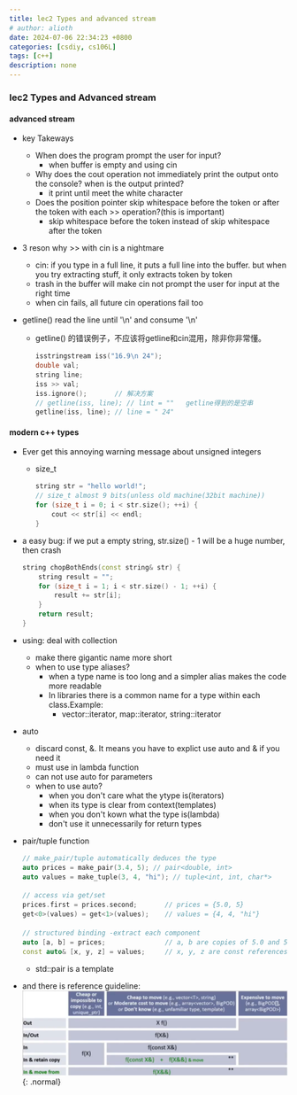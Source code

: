 ```yaml
---
title: lec2 Types and advanced stream
# author: alioth
date: 2024-07-06 22:34:23 +0800
categories: [csdiy, cs106L]
tags: [c++]
description: none
---
```

### lec2 Types and Advanced stream

#### advanced stream

- key Takeways
  - When does the program prompt the user for input?
    - when buffer is empty and using cin
  - Why does the cout operation not immediately print the output onto the console? when is the output printed?
    - it print until meet the white character
  - Does the position pointer skip whitespace before the token or after the token with each >> operation?(this is important)
    - skip whitespace before the token instead of skip whitespace after the token

- 3 reson why >> with cin is a nightmare
  - cin: if you type in a full line, it puts a full line into the buffer. but when you try extracting stuff, it only extracts token by token
  - trash in the buffer will make cin not prompt the user for input at the right time
  - when cin fails, all future cin operations fail too
  
- getline() read the line until '\n' and consume '\n'
  - getline() 的错误例子，不应该将getline和cin混用，除非你非常懂。
    ```c++
    isstringstream iss("16.9\n 24");
    double val;
    string line;
    iss >> val;
    iss.ignore();       // 解决方案
    // getline(iss, line); // lint = ""   getline得到的是空串
    getline(iss, line); // line = " 24"
    ```

#### modern c++ types

- Ever get this annoying warning message about unsigned integers
  - size_t
    ```c++
    string str = "hello world!";
    // size_t almost 9 bits(unless old machine(32bit machine))
    for (size_t i = 0; i < str.size(); ++i) {
        cout << str[i] << endl;
    }
    ```
- a easy bug: if we put a empty string, str.size() - 1 will be a huge number, then crash
  ```c++
  string chopBothEnds(const string& str) {
      string result = "";
      for (size_t i = 1; i < str.size() - 1; ++i) {
          result += str[i];
      }
      return result;
  }
  ```

- using: deal with collection
  - make there gigantic name more short
  - when to use type aliases?
    - when a type name is too long and a simpler alias makes the code more readable
    - In libraries there is a common name for a type within each class.Example:
      - vector::iterator, map::iterator, string::iterator

- auto
  - discard const, &. It means you have to explict use auto and & if you need it
  - must use in lambda function
  - can not use auto for parameters
  - when to use auto?
    - when you don't care what the ytype is(iterators)
    - when its type is clear from context(templates)
    - when you don't kown what the type is(lambda)
    - don't use it unnecessarily for return types

- pair/tuple function
    ```c++
    // make_pair/tuple automatically deduces the type
    auto prices = make_pair(3.4, 5); // pair<double, int>
    auto values = make_tuple(3, 4, "hi"); // tuple<int, int, char*>

    // access via get/set
    prices.first = prices.second;       // prices = {5.0, 5}
    get<0>(values) = get<1>(values);    // values = {4, 4, "hi"}

    // structured binding -extract each component
    auto [a, b] = prices;               // a, b are copies of 5.0 and 5
    const auto& [x, y, z] = values;     // x, y, z are const references to 4 4 "hi"
    ```
  - std::pair is a template
    
- and there is reference guideline:
![Desktop View](/assets/img/cs106L/lec2_ref.png){: .normal}